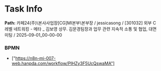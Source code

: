 # Task Info

**Path:** 카페24(주)\본사사업장\[CG]MI본부\본부장 / jessicasong / [301032] 외부 C레벨 네트워킹 - 메타 _ 김보영 상무. 김문경팀장과 업무 관련 지속적 소통 및 협업, 대면 미팅 / 2025-09-01_00-00-00

### BPMN
- ["https://n8n-mi-007-web.hanpda.com/workflow/PIHZy3F5UcQswaMA"]

